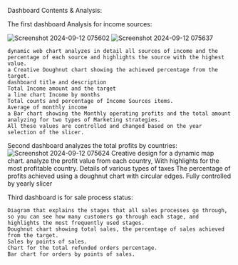 Dashboard Contents & Analysis:	

  The first dashboard Analysis for income sources:

![Screenshot 2024-09-12 075602](https://github.com/user-attachments/assets/608a1a3d-f052-4c4e-b124-328f70252b26)
![Screenshot 2024-09-12 075637](https://github.com/user-attachments/assets/71118721-e908-4511-b06c-48ed14783c34)

    dynamic web chart analyzes in detail all sources of income and the percentage of each source and highlights the source with the highest value.
    a Creative Doughnut chart showing the achieved percentage from the target.
    dashboard title and description
    Total Income amount and the target
    a line chart Income by months
    Total counts and percentage of Income Sources items.
    Average of monthly income 
    a Bar chart showing the Monthly operating profits and the total amount
    analyzing for two types of Marketing strategies. 
    All these values are controlled and changed based on the year selection of the slicer.
    
  Second dashboard analyzes the total profits by countries:
![Screenshot 2024-09-12 075624](https://github.com/user-attachments/assets/9753ec79-cc58-42d4-bf94-4b240c657375)
    Creative design for a dynamic map chart.
    analyze the profit value from each country, With highlights for the most profitable country.
    Details of various types of taxes
    The percentage of profits achieved using a doughnut chart with circular edges.
    Fully controlled by yearly slicer
  
  Third dashboard is for sale process status:

    Diagram that explains the stages that all sales processes go through, so you can see how many customers go through each stage, and highlights the most frequently used stages.
    Doughnut chart showing total sales, the percentage of sales achieved from the target.
    Sales by points of sales.
    Chart for the total refunded orders percentage.
    Bar chart for orders by points of sales.
